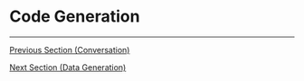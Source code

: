 # Code Generation

---

[Previous Section (Conversation)](./05_Conversation.md)

[Next Section (Data Generation)](./07_Data_Generation.md)